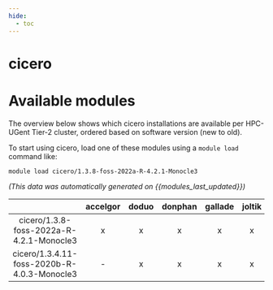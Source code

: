 ```yaml
---
hide:
  - toc
---
```


cicero
======

# Available modules


The overview below shows which cicero installations are available per HPC-UGent Tier-2 cluster, ordered based on software version (new to old).

To start using cicero, load one of these modules using a `module load` command like:

```shell
module load cicero/1.3.8-foss-2022a-R-4.2.1-Monocle3
```

*(This data was automatically generated on {{modules_last_updated}})*  

| |accelgor|doduo|donphan|gallade|joltik|shinx|skitty|
| :---: | :---: | :---: | :---: | :---: | :---: | :---: | :---: |
|cicero/1.3.8-foss-2022a-R-4.2.1-Monocle3|x|x|x|x|x|-|-|
|cicero/1.3.4.11-foss-2020b-R-4.0.3-Monocle3|-|x|x|x|x|-|-|
